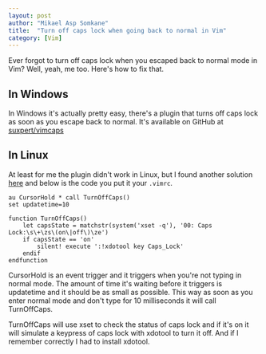 ```yaml
---
layout: post
author: "Mikael Asp Somkane"
title:  "Turn off caps lock when going back to normal in Vim"
category: [Vim]
---
```


Ever forgot to turn off caps lock when you escaped back to normal mode in Vim?
Well, yeah, me too. Here's how to fix that.

## In Windows

In Windows it's actually pretty easy, there's a plugin that turns off caps lock
as soon as you escape back to normal. It's available on GitHub at 
[suxpert/vimcaps][vimcaps]

## In Linux

At least for me the plugin didn't work in Linux, but I found another solution
[here][turnoffcaps] and below is the code you put it your `` .vimrc ``.

``` vim
au CursorHold * call TurnOffCaps()
set updatetime=10

function TurnOffCaps()  
    let capsState = matchstr(system('xset -q'), '00: Caps Lock:\s\+\zs\(on\|off\)\ze')
    if capsState == 'on'
        silent! execute ':!xdotool key Caps_Lock'
    endif
endfunction
```

CursorHold is an event trigger and it triggers when you're not typing in normal
mode. The amount of time it's waiting before it triggers is updatetime and it
should be as small as possible. This way as soon as you enter normal mode and
don't type for 10 milliseconds it will call TurnOffCaps.

TurnOffCaps will use xset to check the status of caps lock and if it's on it
will simulate a keypress of caps lock with xdotool to turn it off. And if I
remember correctly I had to install xdotool.


[vimcaps]: https://github.com/suxpert/vimcaps
[turnoffcaps]: https://vi.stackexchange.com/questions/376/can-vim-automatically-turn-off-capslock-when-returning-to-normal-mode

